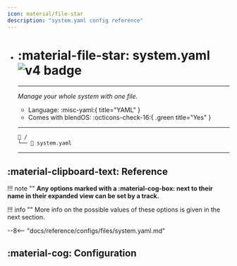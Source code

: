 ```yaml
---
icon: material/file-star
description: "system.yaml config reference"
---
```


<div class="grid cards" markdown>

-   # :material-file-star: system.yaml ![v4 badge](https://img.shields.io/badge/v4-green)
    -------

    <em>Manage your whole system with one file.</em>

    - Language: :misc-yaml:{ title="YAML" }
    - Comes with blendOS: :octicons-check-16:{ .green title="Yes" }

    --------
    ```title="File Location"
    󰉋 /
    └── 󱀺 system.yaml
    ```

    --------

</div>

## :material-clipboard-text: Reference

!!! note ""
    **Any options marked with a :material-cog-box: next to their name in their expanded view can be set by a track.**

!!! info ""
    More info on the possible values of these options is given in the next section.

--8<-- "docs/reference/configs/files/system.yaml.md"

## :material-cog: Configuration



